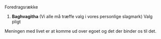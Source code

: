 Foredragsrække 


1. **Baghvagitha** (Vi alle må træffe valg i vores personlige slagmark)
Valg
pligt


Meningen med livet er at komme ud over egoet og det der binder os til det.

